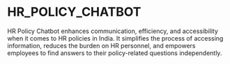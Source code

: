 # HR_POLICY_CHATBOT
 HR Policy Chatbot enhances communication, efficiency, and accessibility when it comes to HR policies in India. It simplifies the process of accessing information, reduces the burden on HR personnel, and empowers employees to find answers to their policy-related questions independently.
